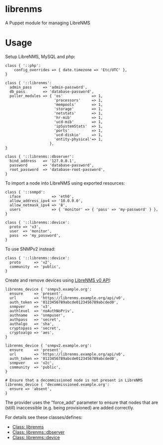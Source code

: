 # librenms

A Puppet module for managing LibreNMS

# Usage

Setup LibreNMS, MySQL and php:

    class { '::php':
        config_overrides => { date.timezone => 'Etc/UTC' },
    }
    
    class { '::librenms':
      admin_pass     => 'admin-password',
      db_pass        => 'database-password',
      poller_modules => { 'os'             => 1,
                          'processors'     => 1,
                          'mempools'       => 1,
                          'storage'        => 1,
                          'netstats'       => 1,
                          'hr-mib'         => 1,
                          'ucd-mib'        => 1,
                          'ipSystemStats'  => 1,
                          'ports'          => 1,
                          'ucd-diskio'     => 1,
                          'entity-physical'=> 1,
                        },
    }
    
    class { '::librenms::dbserver':
      bind_address   => '127.0.0.1',
      password       => 'database-password',
      root_password  => 'database-root-password',
    }

To import a node into LibreNMS using exported resources:

    class { '::snmpd':
      iface              => 'eth0',
      allow_address_ipv4 => '10.0.0.0',
      allow_netmask_ipv4 => '8',
      users              => { 'monitor' => { 'pass' => 'my-password' } },
    }
    
    class { '::librenms::device':
      proto => 'v3',
      user  => 'monitor',
      pass  => 'my_password',
    }

To use SNMPv2 instead:

    class { '::librenms::device':
      proto      => 'v2',
      community  => 'public',
    }

Create and remove devices using [LibreNMS v0 API](https://docs.librenms.org/API/Devices/):

    librenms_device { 'snmpv3.example.org':
      ensure     => 'present',
      url        => 'https://librenms.example.org/api/v0',
      auth_token => '0123456789abcde0123456789abcded0',
      snmpver    => 'v3',
      authlevel  => 'noAuthNoPriv',
      authname   => 'snmpuser',
      authpass   => 'secret',
      authalgo   => 'sha',
      cryptopass => 'secret',
      cryptoalgo => 'aes',
    }
    
    librenms_device { 'snmpv2.example.org':
      ensure     => 'present',
      url        => 'https://librenms.example.org/api/v0',
      auth_token => '0123456789abcde0123456789abcded0',
      snmpver    => 'v2c',
      community  => 'public',
    }
    
    # Ensure that a decommissioned node is not present in LibreNMS
    librenms_device { 'decommissioned.example.org':
      ensure => 'absent',
    }

The provider uses the "force_add" parameter to ensure that nodes that are
(still) inaccessible (e.g. being provisioned) are added correctly.

For details see these classes/defines:

* [Class: librenms](manifests/init.pp)
* [Class: librenms::dbserver](manifests/dbserver.pp)
* [Class: librenms::device](manifests/device.pp)

